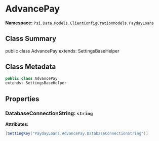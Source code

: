 # AdvancePay

**Namespace:** `Psi.Data.Models.ClientConfigurationModels.PaydayLoans`

## Class Summary

public class AdvancePay
extends: SettingsBaseHelper

## Class Metadata

```typescript
public class AdvancePay
extends: SettingsBaseHelper
```

## Properties

### DatabaseConnectionString: `string`

**Attributes:**
```csharp
[SettingKey("PaydayLoans.AdvancePay.DatabaseConnectionString")]
```
